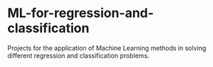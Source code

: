 # ML-for-regression-and-classification
Projects for the application of Machine Learning methods in solving different regression and classification problems.

